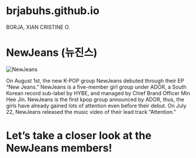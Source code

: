 # brjabuhs.github.io
BORJA, XIAN CRISTINE O. 

# NewJeans (뉴진스)
![NewJeans](https://kbopped.files.wordpress.com/2022/08/newjeans-concept-e1660375504641.jpeg?w=1200)

On August 1st, the new K-POP group NewJeans debuted through their EP “New Jeans.” NewJeans is a five-member girl group under ADOR, a South Korean record sub-label by HYBE, and managed by Chief Brand Officer Min Hee Jin. NewJeans is the first kpop group announced by ADOR, thus, the girls have already gained lots of attention even before their debut. On July 22, NewJeans released the music video of their lead track “Attention.” 

# Let’s take a closer look at the NewJeans members!

